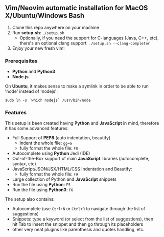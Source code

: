 ## Vim/Neovim automatic installation for MacOS X/Ubuntu/Windows Bash

1. Clone this repo anywhere on your machine
2. Run **setup.sh**: ```./setup.sh```
    - Optionally, if you need the support for C-languages (Java, C++, etc), 
    there's an optional clang support: ```./setup.sh --clang-completer```
3. Enjoy your new fresh vim!

### Prerequisites
- **Python** and **Python3**
- **Node.js** 

On **Ubuntu**, it makes sense to make a symlink in order to be able to run 'node' instead of 'nodejs':
```
sudo ln -s `which nodejs` /usr/bin/node
```

### Features
This setup is been created having **Python** and **JavaScript** in mind, 
therefore it has some advanced features:

- Full Support of **PEP8** (auto indentation, beautify)
    - indent the whole file: ```gg=G```
    - fully format the whole file: ```F8```
- Autocomplete using **Python** Jedi (IDE)
- Out-of-the-Box support of main **JavaScript** libraries (autocomplete, syntax, etc)
- JavaScript/JSON/JSX/HTML/CSS Indentation and Beautify: 
    - fully format the whole file: `F9`
- Large collection of Python and **JavaScript** snippets
- Run the file using **Python**: ```F5```
- Run the file using **Python3**: ```F6```


The setup also contains:

- Autocomplete (use ```Ctrl+N``` or ```Ctrl+R``` to navigate through the list of suggestions)
- Snippets: type a keyword (or select from the list of suggestions), then hit Tab to insert the snippet
and then go through its placeholders
- other very neat plugins like parenthesis and quotes handling, etc.

